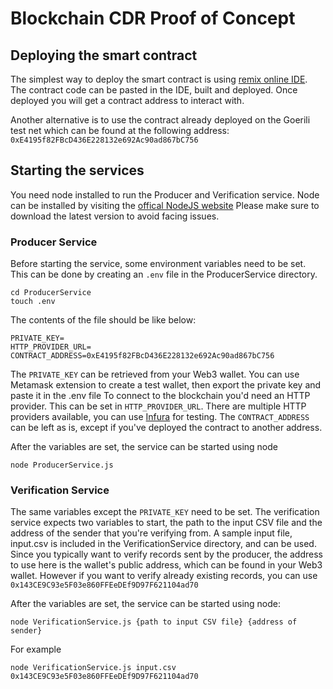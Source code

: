 # Blockchain CDR Proof of Concept

## Deploying the smart contract
The simplest way to deploy the smart contract is using [remix online IDE](https://remix.ethereum.org/).
The contract code can be pasted in the IDE, built and deployed. 
Once deployed you will get a contract address to interact with.

Another alternative is to use the contract already deployed on the Goerili test net which can be found at the following address:
`0xE4195f82FBcD436E228132e692Ac90ad867bC756`

## Starting the services
You need node installed to run the Producer and Verification service.
Node can be installed by visiting the [offical NodeJS website](https://nodejs.org/en)
Please make sure to download the latest version to avoid facing issues.

### Producer Service
Before starting the service, some environment variables need to be set. This can be done by creating an `.env` file in the ProducerService directory.
```
cd ProducerService
touch .env
```
The contents of the file should be like below:
```
PRIVATE_KEY=
HTTP_PROVIDER_URL=
CONTRACT_ADDRESS=0xE4195f82FBcD436E228132e692Ac90ad867bC756
```
The `PRIVATE_KEY` can be retrieved from your Web3 wallet. You can use Metamask extension to create a test wallet, then export the private key and paste it in the .env file
To connect to the blockchain you'd need an HTTP provider. This can be set in `HTTP_PROVIDER_URL`. There are multiple HTTP providers available, you can use [Infura](http://infura.io) for testing.
The `CONTRACT_ADDRESS` can be left as is, except if you've deployed the contract to another address.

After the variables are set, the service can be started using node
```
node ProducerService.js
```



### Verification Service
The same variables except the `PRIVATE_KEY` need to be set.
The verification service expects two variables to start, the path to the input CSV file and the address of the sender that you're verifying from.
A sample input file, input.csv is included in the VerificationService directory, and can be used.
Since you typically want to verify records sent by the producer, the address to use here is the wallet's public address, which can be found in your Web3 wallet. However if you want to verify already existing records, you can use `0x143CE9C93e5F03e860FFEeDEf9D97F621104ad70`

After the variables are set, the service can be started using node:
```
node VerificationService.js {path to input CSV file} {address of sender}
```
For example
```
node VerificationService.js input.csv 0x143CE9C93e5F03e860FFEeDEf9D97F621104ad70
```
